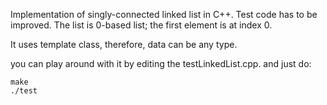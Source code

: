 Implementation of singly-connected linked list in C++.
Test code has to be improved.
The list is 0-based list; the first element is at index 0.

It uses template class, therefore, data can be any type.

you can play around with it by editing the testLinkedList.cpp.
and just do:

```
make
./test
```
